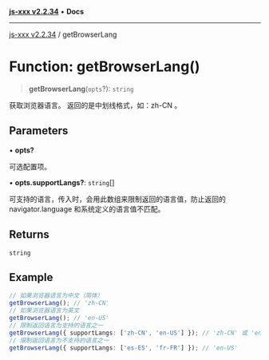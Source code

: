 [**js-xxx v2.2.34**](../README.md) • **Docs**

***

[js-xxx v2.2.34](../README.md) / getBrowserLang

# Function: getBrowserLang()

> **getBrowserLang**(`opts`?): `string`

获取浏览器语言。
返回的是中划线格式，如：zh-CN 。

## Parameters

• **opts?**

可选配置项。

• **opts.supportLangs?**: `string`[]

可支持的语言，传入时，会用此数组来限制返回的语言值，防止返回的 navigator.language 和系统定义的语言值不匹配。

## Returns

`string`

## Example

```ts
// 如果浏览器语言为中文（简体）
getBrowserLang(); // 'zh-CN'
// 如果浏览器语言为英文
getBrowserLang(); // 'en-US'
// 限制返回语言为支持的语言之一
getBrowserLang({ supportLangs: ['zh-CN', 'en-US'] }); // 'zh-CN' 或 'en-US'
// 限制返回语言为不支持的语言之一
getBrowserLang({ supportLangs: ['es-ES', 'fr-FR'] }); // 'en-US'
```
